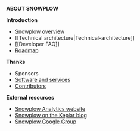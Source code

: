 **ABOUT SNOWPLOW** 

**Introduction**  
- [Snowplow overview](Snowplow-overview)  
- [[Technical architecture|Technical-architecture]]  
- [[Developer FAQ]]  
- [Roadmap](Product-roadmap)  

**Thanks**
- Sponsors  
- [Software and services](Software-and-services-thanks)
- [Contributors](Our-contributors)  

**External resources**  
- [Snowplow Analytics website](http://snowplowanalytics.com)  
- [Snowplow on the Keplar blog](http://www.keplarllp.com/blog/category/snowplow)  
- [Snowplow Google Group](https://groups.google.com/forum/#!forum/snowplow-user)